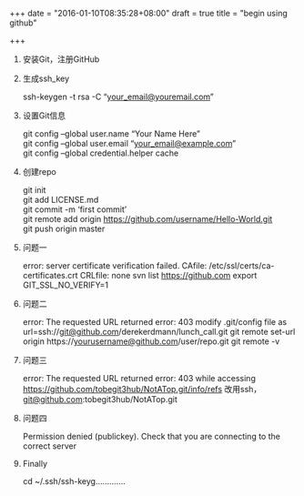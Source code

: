 +++
date = "2016-01-10T08:35:28+08:00"
draft = true
title = "begin using github"

+++



1. 安装Git，注册GitHub

2. 生成ssh_key 

   ssh-keygen -t rsa -C “your_email@youremail.com”

3. 设置Git信息

    git config –global user.name “Your Name Here”  
    git config –global user.email “your_email@example.com”  
    git config –global credential.helper cache  

4. 创建repo
    
    git init  
    git add LICENSE.md  
    git commit -m ‘first commit’  
    git remote add origin https://github.com/username/Hello-World.git  
    git push origin master

5. 问题一

    error: server certificate verification failed. CAfile: /etc/ssl/certs/ca-certificates.crt CRLfile: none
    svn list https://github.com
    export GIT_SSL_NO_VERIFY=1

6. 问题二

    error: The requested URL returned error: 403
    modify .git/config file as url=ssh://git@github.com/derekerdmann/lunch_call.git
    git remote set-url origin https://yourusername@github.com/user/repo.git
    git remote -v

7. 问题三

    error: The requested URL returned error: 403 while accessing https://github.com/tobegit3hub/NotATop.git/info/refs
    改用ssh，git@github.com:tobegit3hub/NotATop.git

8. 问题四

    Permission denied (publickey).
    Check that you are connecting to the correct server

9. Finally

    cd ~/.ssh/ssh-keyg………….

